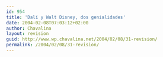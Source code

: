```yaml
---
id: 954
title: 'Dalí y Walt Disney, dos genialidades'
date: 2004-02-08T07:03:12+02:00
author: Chavalina
layout: revision
guid: http://www.wp.chavalina.net/2004/02/08/31-revision/
permalink: /2004/02/08/31-revision/
---
```

  


>